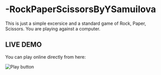 # -RockPaperScissorsByYSamuilova
This is just a simple excersice and a standard game of Rock, Paper, Scissors. You are playing against a computer.

## LIVE DEMO 
You can play online directly from here: 

<img src="![image](https://github.com/YSamuilova/-RockPaperScissorsByYSamuilova/assets/134719211/3b8cb239-cd87-4c49-9667-2805544cd5d9)" alt="Play button" title="Optional title">

